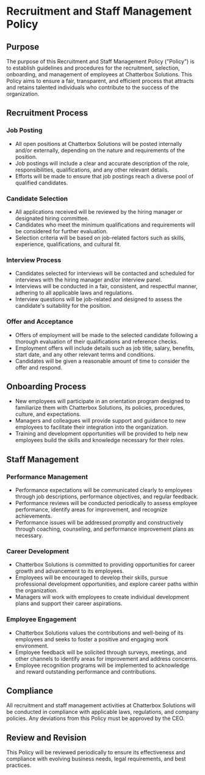 # Recruitment and Staff Management Policy

## Purpose

The purpose of this Recruitment and Staff Management Policy ("Policy") is to establish guidelines and procedures for the recruitment, selection, onboarding, and management of employees at Chatterbox Solutions. This Policy aims to ensure a fair, transparent, and efficient process that attracts and retains talented individuals who contribute to the success of the organization.

## Recruitment Process

### Job Posting

- All open positions at Chatterbox Solutions will be posted internally and/or externally, depending on the nature and requirements of the position.
- Job postings will include a clear and accurate description of the role, responsibilities, qualifications, and any other relevant details.
- Efforts will be made to ensure that job postings reach a diverse pool of qualified candidates.

### Candidate Selection

- All applications received will be reviewed by the hiring manager or designated hiring committee.
- Candidates who meet the minimum qualifications and requirements will be considered for further evaluation.
- Selection criteria will be based on job-related factors such as skills, experience, qualifications, and cultural fit.

### Interview Process

- Candidates selected for interviews will be contacted and scheduled for interviews with the hiring manager and/or interview panel.
- Interviews will be conducted in a fair, consistent, and respectful manner, adhering to all applicable laws and regulations.
- Interview questions will be job-related and designed to assess the candidate's suitability for the position.

### Offer and Acceptance

- Offers of employment will be made to the selected candidate following a thorough evaluation of their qualifications and reference checks.
- Employment offers will include details such as job title, salary, benefits, start date, and any other relevant terms and conditions.
- Candidates will be given a reasonable amount of time to consider the offer and respond.

## Onboarding Process

- New employees will participate in an orientation program designed to familiarize them with Chatterbox Solutions, its policies, procedures, culture, and expectations.
- Managers and colleagues will provide support and guidance to new employees to facilitate their integration into the organization.
- Training and development opportunities will be provided to help new employees build the skills and knowledge necessary for their roles.

## Staff Management

### Performance Management

- Performance expectations will be communicated clearly to employees through job descriptions, performance objectives, and regular feedback.
- Performance reviews will be conducted periodically to assess employee performance, identify areas for improvement, and recognize achievements.
- Performance issues will be addressed promptly and constructively through coaching, counseling, and performance improvement plans as necessary.

### Career Development

- Chatterbox Solutions is committed to providing opportunities for career growth and advancement to its employees.
- Employees will be encouraged to develop their skills, pursue professional development opportunities, and explore career paths within the organization.
- Managers will work with employees to create individual development plans and support their career aspirations.

### Employee Engagement

- Chatterbox Solutions values the contributions and well-being of its employees and seeks to foster a positive and engaging work environment.
- Employee feedback will be solicited through surveys, meetings, and other channels to identify areas for improvement and address concerns.
- Employee recognition programs will be implemented to acknowledge and reward outstanding performance and contributions.

## Compliance

All recruitment and staff management activities at Chatterbox Solutions will be conducted in compliance with applicable laws, regulations, and company policies. Any deviations from this Policy must be approved by the CEO.

## Review and Revision

This Policy will be reviewed periodically to ensure its effectiveness and compliance with evolving business needs, legal requirements, and best practices.
